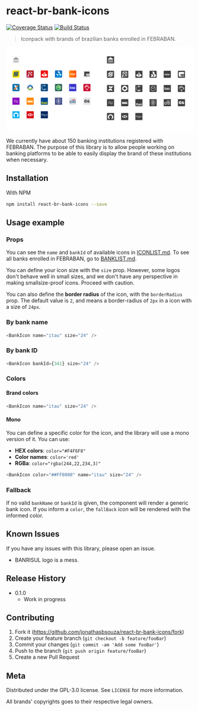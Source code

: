# react-br-bank-icons
[![Coverage Status](https://coveralls.io/repos/github/jonathasbsouza/react-br-bank-icons/badge.svg?branch=master)](https://coveralls.io/github/jonathasbsouza/react-br-bank-icons?branch=master)
[![Build Status](https://travis-ci.org/jonathasbsouza/react-br-bank-icons.svg?branch=master)](https://travis-ci.org/jonathasbsouza/react-br-bank-icons)

> Iconpack with brands of brazilian banks enrolled in FEBRABAN.

![Imagem com todos os ícones disponíveis](docs/react-br-bank-icons-example.jpg)

We currently have about 150 banking institutions registered with FEBRABAN. The purpose of this library is to allow people working on banking platforms to be able to easily display the brand of these institutions when necessary.

## Installation

With NPM

```sh
npm install react-br-bank-icons --save
```

## Usage example

### Props



You can see the `name` and `bankId` of available icons in [ICONLIST.md](docs/ICONLIST.md). To see all banks enrolled in FEBRABAN, go to [BANKLIST.md](docs/BANKLIST.md).

You can define your icon size with the `size` prop. However, some logos don't behave well in small sizes, and we don't have any perspective in making smallsize-proof icons. Proceed with caution.

You can also define the **border radius** of the icon, with the `borderRadius` prop. The default value is `2`, and means a border-radius of `2px` in a icon with a size of `24px`.

### By bank name

```js
<BankIcon name="itau" size="24" />
```

### By bank ID

```js
<BankIcon bankId={341} size="24" />
```

### Colors

#### Brand colors

```js
<BankIcon name="itau" size="24" />
```

#### Mono

You can define a specific color for the icon, and the library will use a mono version of it. You can use:
-  **HEX colors**: `color="#F4F6F8"`
-  **Color names**: `color='red'`
-  **RGBa**: `color="rgba(244,22,234,3)"`

```js
<BankIcon color="##FF0000" name="itau" size="24" />
```

### Fallback

If no valid `bankName` or `bankId` is given, the component will render a generic bank icon. If you inform a `color`, the `fallBack` icon will be rendered with the informed color.


## Known Issues
If you have any issues with this library, please open an issue.

- BANRISUL logo is a mess.

## Release History

* 0.1.0
    * Work in progress

## Contributing

1. Fork it (<https://github.com/jonathasbsouza/react-br-bank-icons/fork>)
2. Create your feature branch (`git checkout -b feature/fooBar`)
3. Commit your changes (`git commit -am 'Add some fooBar'`)
4. Push to the branch (`git push origin feature/fooBar`)
5. Create a new Pull Request

## Meta

Distributed under the GPL-3.0 license. See ``LICENSE`` for more information.

All brands' copyrights goes to their respective legal owners.

